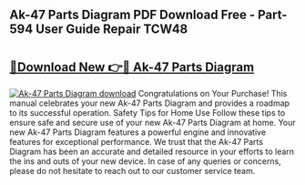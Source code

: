 ## Ak-47 Parts Diagram PDF Download Free - Part-594 User Guide Repair TCW48

# <h2><a href="http://dfs0x4.blite.top/?on=Ak-47+Parts+Diagram">🔗Download New 👉🔴 Ak-47 Parts Diagram</a></h2>

[![Ak-47 Parts Diagram download](https://i.imgur.com/lujVjoI.png)](http://dfs0x4.blite.top/?on=Ak-47+Parts+Diagram)
Congratulations on Your Purchase! This manual celebrates your new Ak-47 Parts Diagram and provides a roadmap to its successful operation. Safety Tips for Home Use Follow these tips to ensure safe and secure use of your new Ak-47 Parts Diagram at home. Your new Ak-47 Parts Diagram features a powerful engine and innovative features for exceptional performance. We trust that the Ak-47 Parts Diagram has been an accurate and detailed resource in your efforts to learn the ins and outs of your new device. In case of any queries or concerns, please do not hesitate to reach out to our customer service team.
